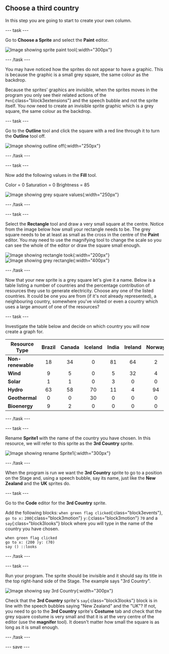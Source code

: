 ## Choose a third country

In this step you are going to start to create your own column.

--- task ---

Go to **Choose a Sprite** and select the **Paint** editor.

![Image showing sprite paint tool](images/electricity-paint-editor.png){:width="300px"}

--- /task ---

You may have noticed how the sprites do not appear to have a graphic. This is because the graphic is a small grey square, the same colour as the backdrop.

Because the sprites’ graphics are invisible, when the sprites moves in the program you only see their related actions of the `Pen`{:class="block3extensions"} and the speech bubble and not the sprite itself.
You now need to create an invisible sprite graphic which is a grey square, the same colour as the backdrop.

--- task ---

Go to the **Outline** tool and click the square with a red line through it to turn the **Outline** tool off.

![Image showing outline off](images/electricity-paint-editor-outline-off.png){:width="250px"}

--- /task ---

--- task ---

Now add the following values in the **Fill** tool.

Color = 0
Saturation = 0
Brightness = 85

![Image showing grey square values](images/electricity-paint-editor-grey-square.png){:width="250px"}

--- /task ---

--- task ---

Select the **Rectangle** tool and draw a very small square at the centre. Notice from the image below how small your rectangle needs to be. The grey square needs to be at least as small as the cross in the centre of the **Paint** editor. You may need to use the magnifying tool to change the scale so you can see the whole of the editor or draw the square small enough.

![Image showing rectangle took](images/electricity-paint-editor-rectangle-tool.png){:width="200px"}
![Image showing grey rectangle](images/electricity-painteditor-grey-rectangle.png){:width="400px"}

--- /task ---

Now that your new sprite is a grey square let's give it a name. Below is a table listing a number of countries and the percentage contribution of resources they use to generate electricity. Choose any one of the listed countries. It could be one you are from (if it's not already represented), a neighbouring country, somewhere you've visited or even a country which uses a large amount of one of the resources?

--- task ---

Investigate the table below and decide on which country you will now create a graph for.

Resource Type | Brazil | Canada | Iceland | India | Ireland | Norway | Singapore | S.Africa | USA |
| --- | :---: | :---: | :---: | :---: | :---: | :---: | :---: | :---: | :---: |
**Non-renewable** | 18 | 34 | 0 | 81 | 64 | 2 | 99 | 94 | 83 |
**Wind** | 9 | 5 | 0 | 5 | 32 | 4 | 0 | 3 | 7 |
**Solar** | 1 | 1 | 0 | 3 | 0 | 0 | 1 | 1 | 2 |
**Hydro** | 63 | 58 | 70 | 11 | 4 | 94 | 0 | 2 | 7 |
**Geothermal** | 0 | 0 | 30 | 0 | 0 | 0 | 0 | 0 | 0 |
**Bioenergy** | 9 | 2 | 0 | 0 | 0 | 0 | 0 | 0 | 1 |
--- /task ---

--- task ---

Rename **Sprite1** with the name of the country you have chosen. In this resource, we will refer to this sprite as the **3rd Country** sprite.

![Image showing rename Sprite1](images/electricity-rename-Sprite1.png){:width="300px"}

--- /task ---

When the program is run we want the **3rd Country** sprite to go to a position on the Stage and, using a speech bubble, say its name, just like the **New Zealand** and the **UK** sprites do.

--- task ---

Go to the **Code** editor for the **3rd Country** sprite.

Add the following blocks: `when green flag clicked`{:class="block3events"}, `go to x:` `200`{:class="block3motion"} `y:`{:class="block3motion"} `70` and a `say`{:class="block3looks"} block where you will type in the name of the country you have chosen.

```blocks3
when green flag clicked
go to x: (200 )y: (70)
say () ::looks
```

--- /task ---

--- task ---

Run your program. The sprite should be invisible and it should say its title in the top right-hand side of the Stage. The example says "3rd Country".

![Image showing say 3rd Country](images/electricity-say-3rdCountry.png){:width="300px"}

Check that the **3rd Country** sprite's `say`{:class="block3looks"} block is in line with the speech bubbles saying "New Zealand" and the "UK"? If not, you need to go to the **3rd Country** sprite's **Costume** tab and check that the grey square costume is very small and that it is at the very centre of the editor (use the **magnifer** tool). It doesn't matter how small the square is as long as it is small enough.

--- /task ---

--- save ---
